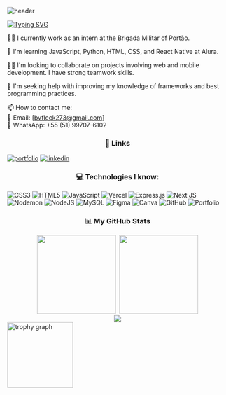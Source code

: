![header](https://capsule-render.vercel.app/api?type=venom&height=300&color=gradient&text=Hi👋%20My%20name%20is%20Bernardo😁&fontSize=60&section=header)


[![Typing SVG](https://readme-typing-svg.demolab.com?font=Fira+Code&weight=850&size=30&duration=2500&pause=2000&color=FFF&center=true&vCenter=true&width=900&lines=I+have+17+years+old+🚀;Im+currently+study+on+SENAC+School+💻🗒️)](https://git.io/typing-svg)

👨‍💻 I currently work as an intern at the Brigada Militar of Portão.  

🧠 I'm learning JavaScript, Python, HTML, CSS, and React Native at Alura.  

👯‍♀️ I'm looking to collaborate on projects involving web and mobile development. I have strong teamwork skills.  

🤔 I'm seeking help with improving my knowledge of frameworks and best programming practices.  

📫 How to contact me:  
📧 Email: [bvfleck273@gmail.com]  
📱 WhatsApp: +55 (51) 99707-6102  



<h3 align="center">
🔗 Links
</h3>

[![portfolio](https://img.shields.io/badge/my_portfolio-000?style=for-the-badge&logo=ko-fi&logoColor=white)](https://bernardoeeee.github.io/portfolio/)
[![linkedin](https://img.shields.io/badge/linkedin-0A66C2?style=for-the-badge&logo=linkedin&logoColor=white)](https://www.linkedin.com/in/bernardo-varisco-fleck-aaa5b5272/)

<h3 align="center">
  💻 Technologies I know:
</h3>


![CSS3](https://img.shields.io/badge/css3-%231572B6.svg?style=for-the-badge&logo=css3&logoColor=white) ![HTML5](https://img.shields.io/badge/html5-%23E34F26.svg?style=for-the-badge&logo=html5&logoColor=white) ![JavaScript](https://img.shields.io/badge/javascript-%23323330.svg?style=for-the-badge&logo=javascript&logoColor=%23F7DF1E) ![Vercel](https://img.shields.io/badge/vercel-%23000000.svg?style=for-the-badge&logo=vercel&logoColor=white) ![Express.js](https://img.shields.io/badge/express.js-%23404d59.svg?style=for-the-badge&logo=express&logoColor=%2361DAFB) ![Next JS](https://img.shields.io/badge/Next-black?style=for-the-badge&logo=next.js&logoColor=white) ![Nodemon](https://img.shields.io/badge/NODEMON-%23323330.svg?style=for-the-badge&logo=nodemon&logoColor=%BBDEAD) ![NodeJS](https://img.shields.io/badge/node.js-6DA55F?style=for-the-badge&logo=node.js&logoColor=white) ![MySQL](https://img.shields.io/badge/mysql-4479A1.svg?style=for-the-badge&logo=mysql&logoColor=white) ![Figma](https://img.shields.io/badge/figma-%23F24E1E.svg?style=for-the-badge&logo=figma&logoColor=white) ![Canva](https://img.shields.io/badge/Canva-%2300C4CC.svg?style=for-the-badge&logo=Canva&logoColor=white) ![GitHub](https://img.shields.io/badge/github-%23121011.svg?style=for-the-badge&logo=github&logoColor=white) ![Portfolio](https://img.shields.io/badge/Portfolio-%23000000.svg?style=for-the-badge&logo=firefox&logoColor=#FF7139)



<h3 align="center">
  📊 My GitHub Stats
</h3>
<div align="center">
  <img height="180em" src="https://github-readme-stats.vercel.app/api?username=bernardoeeee&show_icons=true&rank_icon=github&theme=codeSTACKr"> 
  <img height="180em" src="https://github-readme-stats.vercel.app/api/top-langs/?username=bernardoeeee&layout=compact&langs_count=7&theme=codeSTACKr"/>
</div>

<div align="center">
      <img heihgt="180em" src= "https://nirzak-streak-stats.vercel.app/?user=bernardoeeee&theme=codeSTACKr&hide_border=false">
</div>

<img src="https://github-profile-trophy.vercel.app?username=bernardoeeee&theme=dracula&column=-1&row=1&margin-w=8&margin-h=8&no-bg=false&no-frame=false&order=4" height="150" alt="trophy graph"  />


